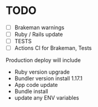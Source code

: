 # TODO

- [ ] Brakeman warnings
- [ ] Ruby / Rails update
- [ ] TESTS
- [ ] Actions CI for Brakeman, Tests

Production deploy will include

- Ruby version upgrade
- Bundler version install 1.17.1
- App code update
- Bundle install
- update any ENV variables

